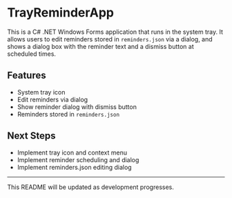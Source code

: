 # TrayReminderApp

This is a C# .NET Windows Forms application that runs in the system tray. It allows users to edit reminders stored in `reminders.json` via a dialog, and shows a dialog box with the reminder text and a dismiss button at scheduled times.

## Features

- System tray icon
- Edit reminders via dialog
- Show reminder dialog with dismiss button
- Reminders stored in `reminders.json`

## Next Steps

- Implement tray icon and context menu
- Implement reminder scheduling and dialog
- Implement reminders.json editing dialog

---

This README will be updated as development progresses.
